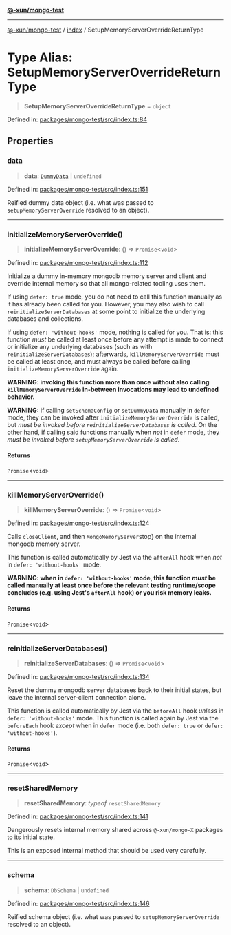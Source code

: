 [**@-xun/mongo-test**](../../README.md)

***

[@-xun/mongo-test](../../README.md) / [index](../README.md) / SetupMemoryServerOverrideReturnType

# Type Alias: SetupMemoryServerOverrideReturnType

> **SetupMemoryServerOverrideReturnType** = `object`

Defined in: [packages/mongo-test/src/index.ts:84](https://github.com/Xunnamius/mongo-utils/blob/170f60129a434186097720a50e45ec85181864f4/packages/mongo-test/src/index.ts#L84)

## Properties

### data

> **data**: [`DummyData`](DummyData.md) \| `undefined`

Defined in: [packages/mongo-test/src/index.ts:151](https://github.com/Xunnamius/mongo-utils/blob/170f60129a434186097720a50e45ec85181864f4/packages/mongo-test/src/index.ts#L151)

Reified dummy data object (i.e. what was passed to
`setupMemoryServerOverride` resolved to an object).

***

### initializeMemoryServerOverride()

> **initializeMemoryServerOverride**: () => `Promise`\<`void`\>

Defined in: [packages/mongo-test/src/index.ts:112](https://github.com/Xunnamius/mongo-utils/blob/170f60129a434186097720a50e45ec85181864f4/packages/mongo-test/src/index.ts#L112)

Initialize a dummy in-memory mongodb memory server and client and override
internal memory so that all mongo-related tooling uses them.

If using `defer: true` mode, you do not need to call this function manually
as it has already been called for you. However, you may also wish to call
`reinitializeServerDatabases` at some point to initialize the underlying
databases and collections.

If using `defer: 'without-hooks'` mode, nothing is called for you. That is:
this function _must_ be called at least once before any attempt is made to
connect or initialize any underlying databases (such as with
`reinitializeServerDatabases`); afterwards, `killMemoryServerOverride` must
be called at least once, and must always be called before calling
`initializeMemoryServerOverride` again.

**WARNING: invoking this function more than once without also calling
`killMemoryServerOverride` in-between invocations may lead to undefined
behavior.**

**WARNING:** if calling `setSchemaConfig` or `setDummyData` manually in
`defer` mode, they can be invoked after `initializeMemoryServerOverride` is
called, but _must be invoked before `reinitializeServerDatabases` is
called_. On the other hand, if calling said functions manually when _not_
in `defer` mode, they _must be invoked before `setupMemoryServerOverride`
is called_.

#### Returns

`Promise`\<`void`\>

***

### killMemoryServerOverride()

> **killMemoryServerOverride**: () => `Promise`\<`void`\>

Defined in: [packages/mongo-test/src/index.ts:124](https://github.com/Xunnamius/mongo-utils/blob/170f60129a434186097720a50e45ec85181864f4/packages/mongo-test/src/index.ts#L124)

Calls `closeClient`, and then `MongoMemoryServer`stop} on the internal
mongodb memory server.

This function is called automatically by Jest via the `afterAll` hook when
_not_ in `defer: 'without-hooks'` mode.

**WARNING: when in `defer: 'without-hooks'` mode, this function _must_ be
called manually at least once before the relevant testing runtime/scope
concludes (e.g. using Jest's `afterAll` hook) or you risk memory leaks.**

#### Returns

`Promise`\<`void`\>

***

### reinitializeServerDatabases()

> **reinitializeServerDatabases**: () => `Promise`\<`void`\>

Defined in: [packages/mongo-test/src/index.ts:134](https://github.com/Xunnamius/mongo-utils/blob/170f60129a434186097720a50e45ec85181864f4/packages/mongo-test/src/index.ts#L134)

Reset the dummy mongodb server databases back to their initial states, but
leave the internal server-client connection alone.

This function is called automatically by Jest via the `beforeAll` hook
_unless_ in `defer: 'without-hooks'` mode. This function is called again by
Jest via the `beforeEach` hook _except_ when in `defer` mode (i.e. both
`defer: true` or `defer: 'without-hooks'`).

#### Returns

`Promise`\<`void`\>

***

### resetSharedMemory

> **resetSharedMemory**: *typeof* `resetSharedMemory`

Defined in: [packages/mongo-test/src/index.ts:141](https://github.com/Xunnamius/mongo-utils/blob/170f60129a434186097720a50e45ec85181864f4/packages/mongo-test/src/index.ts#L141)

Dangerously resets internal memory shared across `@-xun/mongo-X` packages
to its initial state.

This is an exposed internal method that should be used very carefully.

***

### schema

> **schema**: `DbSchema` \| `undefined`

Defined in: [packages/mongo-test/src/index.ts:146](https://github.com/Xunnamius/mongo-utils/blob/170f60129a434186097720a50e45ec85181864f4/packages/mongo-test/src/index.ts#L146)

Reified schema object (i.e. what was passed to `setupMemoryServerOverride`
resolved to an object).
